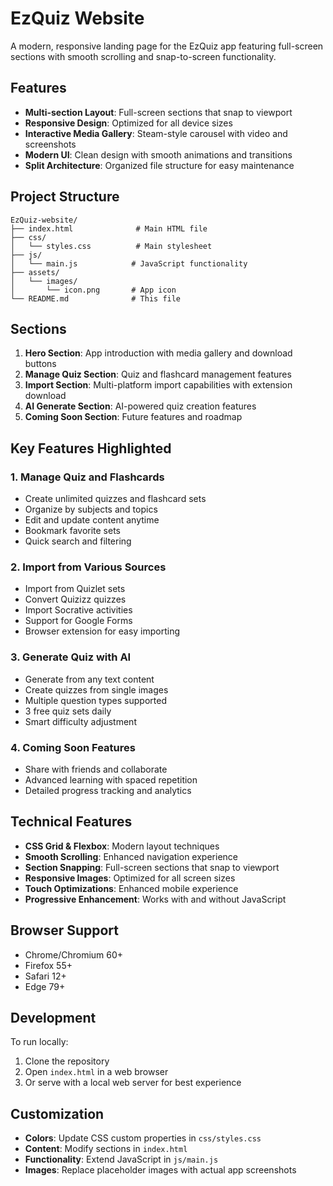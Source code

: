 # EzQuiz Website

A modern, responsive landing page for the EzQuiz app featuring full-screen sections with smooth scrolling and snap-to-screen functionality.

## Features

- **Multi-section Layout**: Full-screen sections that snap to viewport
- **Responsive Design**: Optimized for all device sizes
- **Interactive Media Gallery**: Steam-style carousel with video and screenshots
- **Modern UI**: Clean design with smooth animations and transitions
- **Split Architecture**: Organized file structure for easy maintenance

## Project Structure

```
EzQuiz-website/
├── index.html              # Main HTML file
├── css/
│   └── styles.css          # Main stylesheet
├── js/
│   └── main.js            # JavaScript functionality
├── assets/
│   └── images/
│       └── icon.png       # App icon
└── README.md              # This file
```

## Sections

1. **Hero Section**: App introduction with media gallery and download buttons
2. **Manage Quiz Section**: Quiz and flashcard management features
3. **Import Section**: Multi-platform import capabilities with extension download
4. **AI Generate Section**: AI-powered quiz creation features
5. **Coming Soon Section**: Future features and roadmap

## Key Features Highlighted

### 1. Manage Quiz and Flashcards

- Create unlimited quizzes and flashcard sets
- Organize by subjects and topics
- Edit and update content anytime
- Bookmark favorite sets
- Quick search and filtering

### 2. Import from Various Sources

- Import from Quizlet sets
- Convert Quizizz quizzes
- Import Socrative activities
- Support for Google Forms
- Browser extension for easy importing

### 3. Generate Quiz with AI

- Generate from any text content
- Create quizzes from single images
- Multiple question types supported
- 3 free quiz sets daily
- Smart difficulty adjustment

### 4. Coming Soon Features

- Share with friends and collaborate
- Advanced learning with spaced repetition
- Detailed progress tracking and analytics

## Technical Features

- **CSS Grid & Flexbox**: Modern layout techniques
- **Smooth Scrolling**: Enhanced navigation experience
- **Section Snapping**: Full-screen sections that snap to viewport
- **Responsive Images**: Optimized for all screen sizes
- **Touch Optimizations**: Enhanced mobile experience
- **Progressive Enhancement**: Works with and without JavaScript

## Browser Support

- Chrome/Chromium 60+
- Firefox 55+
- Safari 12+
- Edge 79+

## Development

To run locally:

1. Clone the repository
2. Open `index.html` in a web browser
3. Or serve with a local web server for best experience

## Customization

- **Colors**: Update CSS custom properties in `css/styles.css`
- **Content**: Modify sections in `index.html`
- **Functionality**: Extend JavaScript in `js/main.js`
- **Images**: Replace placeholder images with actual app screenshots
